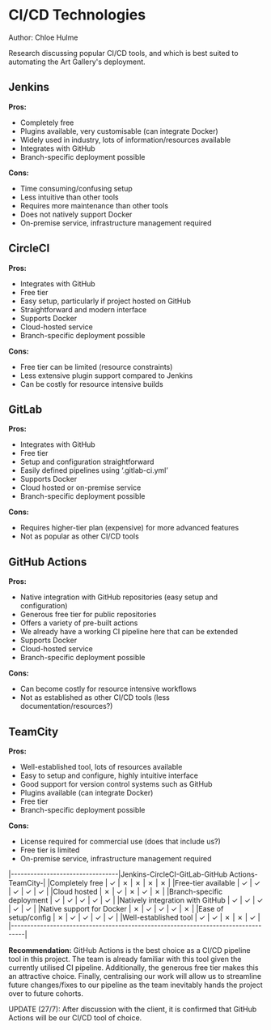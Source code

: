 # CI/CD Technologies

Author: Chloe Hulme

Research discussing popular CI/CD tools, and which is best suited to automating the Art Gallery's deployment.

## Jenkins

**Pros:**

- Completely free
- Plugins available, very customisable (can integrate Docker)
- Widely used in industry, lots of information/resources available
- Integrates with GitHub
- Branch-specific deployment possible

**Cons:**

- Time consuming/confusing setup
- Less intuitive than other tools
- Requires more maintenance than other tools
- Does not natively support Docker
- On-premise service, infrastructure management required

## CircleCI

**Pros:**

- Integrates with GitHub
- Free tier
- Easy setup, particularly if project hosted on GitHub
- Straightforward and modern interface
- Supports Docker
- Cloud-hosted service
- Branch-specific deployment possible

**Cons:**

- Free tier can be limited (resource constraints)
- Less extensive plugin support compared to Jenkins
- Can be costly for resource intensive builds

## GitLab

**Pros:**

- Integrates with GitHub
- Free tier
- Setup and configuration straightforward 
- Easily defined pipelines using ‘.gitlab-ci.yml’
- Supports Docker
- Cloud hosted or on-premise service
- Branch-specific deployment possible

**Cons:**

- Requires higher-tier plan (expensive) for more advanced features
- Not as popular as other CI/CD tools

## GitHub Actions

**Pros:**

- Native integration with GitHub repositories (easy setup and configuration)
- Generous free tier for public repositories
- Offers a variety of pre-built actions 
- We already have a working CI pipeline here that can be extended
- Supports Docker
- Cloud-hosted service
- Branch-specific deployment possible

**Cons:**

- Can become costly for resource intensive workflows
- Not as established as other CI/CD tools (less documentation/resources?)

## TeamCity

**Pros:**

- Well-established tool, lots of resources available
- Easy to setup and configure, highly intuitive interface
- Good support for version control systems such as GitHub
- Plugins available (can integrate Docker)
- Free tier
- Branch-specific deployment possible

**Cons:**

- License required for commercial use (does that include us?)
- Free tier is limited
- On-premise service, infrastructure management required

|---------------------------------|Jenkins-CircleCI-GitLab-GitHub Actions-TeamCity-|
|Completely free                  |   ✓   |   ✗    |  ✗   |      ✗       |    ✗    |
|Free-tier available              |   ✓   |   ✓    |  ✓   |      ✓       |    ✓    |
|Cloud hosted                     |   ✗   |   ✓    |  ✗   |      ✓       |    ✗    |
|Branch-specific deployment       |   ✓   |   ✓    |  ✓   |      ✓       |    ✓    |
|Natively integration with GitHub |   ✓   |   ✓    |  ✓   |      ✓       |    ✓    |
|Native support for Docker        |   ✗   |   ✓    |  ✓   |      ✓       |    ✗    |
|Ease of setup/config             |   ✗   |   ✓    |  ✓   |      ✓       |    ✓    |
|Well-established tool            |   ✓   |   ✓    |  ✗   |      ✗       |    ✓    |
|----------------------------------------------------------------------------------|

**Recommendation:** GitHub Actions is the best choice as a CI/CD pipeline tool in this project. The team is already familiar with this tool given the currently utilised CI pipeline. Additionally, the generous free tier makes this an attractive choice. Finally, centralising our work will allow us to streamline future changes/fixes to our pipeline as the team inevitably hands the project over to future cohorts.

UPDATE (27/7): After discussion with the client, it is confirmed that GitHub Actions will be our CI/CD tool of choice.
